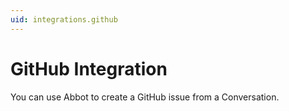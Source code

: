 ```yaml
---
uid: integrations.github
---
```


# GitHub Integration

You can use Abbot to create a GitHub issue from a Conversation.
